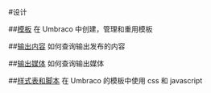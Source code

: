 #设计

##[模板](Templates/)
在 Umbraco 中创建，管理和重用模板

##[输出内容](Rendering-Content/)
如何查询输出发布的内容

##[输出媒体](Rendering-Media/)
如何查询输出媒体

##[样式表和脚本](Stylesheets-Javascript/)
在 Umbraco 的模板中使用 css 和 javascript

